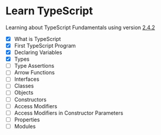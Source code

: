 # Learn TypeScript

Learning about TypeScript Fundamentals using version [2.4.2](https://github.com/Microsoft/TypeScript)

- [x] What is TypeScript
- [x] First TypeScript Program
- [x] Declaring Variables
- [x] Types
- [ ] Type Assertions
- [ ] Arrow Functions
- [ ] Interfaces
- [ ] Classes
- [ ] Objects
- [ ] Constructors
- [ ] Access Modifiers
- [ ] Access Modifiers in Constructor Parameters
- [ ] Properties
- [ ] Modules